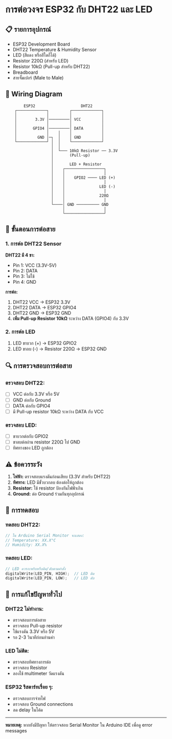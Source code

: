 # การต่อวงจร ESP32 กับ DHT22 และ LED

## 📋 รายการอุปกรณ์

- ESP32 Development Board
- DHT22 Temperature & Humidity Sensor  
- LED (สีแดง หรือสีใดก็ได้)
- Resistor 220Ω (สำหรับ LED)
- Resistor 10kΩ (Pull-up สำหรับ DHT22)
- Breadboard
- สายจั๊มเปอร์ (Male to Male)

## 🔌 Wiring Diagram

```
        ESP32                    DHT22
    ┌─────────────┐         ┌─────────────┐
    │             │         │             │
    │        3.3V │─────────│ VCC         │
    │             │         │             │
    │       GPIO4 │─────────│ DATA        │
    │             │    │    │             │
    │         GND │─┐  │    │ GND         │
    └─────────────┘ │  │    └─────────────┘
                    │  │
                    │  └─── 10kΩ Resistor ── 3.3V
                    │       (Pull-up)
                    │
                    │       LED + Resistor
                    │    ┌─────────────────┐
                    │    │                 │
                    │    │    GPIO2 ──── LED (+)
                    │    │                 │
                    │    │               LED (-)
                    │    │                 │
                    │    │               220Ω
                    │    │                 │
                    └────│ GND ────────── GND
                         │                 │
                         └─────────────────┘
```

## 📝 ขั้นตอนการต่อสาย

### 1. การต่อ DHT22 Sensor

**DHT22 มี 4 ขา:**
- Pin 1: VCC (3.3V-5V)
- Pin 2: DATA  
- Pin 3: ไม่ใช้
- Pin 4: GND

**การต่อ:**
1. DHT22 VCC → ESP32 3.3V
2. DHT22 DATA → ESP32 GPIO4
3. DHT22 GND → ESP32 GND
4. **เพิ่ม Pull-up Resistor 10kΩ** ระหว่าง DATA (GPIO4) กับ 3.3V

### 2. การต่อ LED

1. LED ขาบวก (+) → ESP32 GPIO2
2. LED ขาลบ (-) → Resistor 220Ω → ESP32 GND

## 🔍 การตรวจสอบการต่อสาย

### ตรวจสอบ DHT22:
- [ ] VCC ต่อกับ 3.3V หรือ 5V
- [ ] GND ต่อกับ Ground
- [ ] DATA ต่อกับ GPIO4
- [ ] มี Pull-up resistor 10kΩ ระหว่าง DATA กับ VCC

### ตรวจสอบ LED:
- [ ] ขาบวกต่อกับ GPIO2
- [ ] ขาลบต่อผ่าน resistor 220Ω ไป GND
- [ ] ทิศทางของ LED ถูกต้อง

## ⚠️ ข้อควรระวัง

1. **ไฟฟ้า:** ตรวจสอบแรงดันก่อนเสียบ (3.3V สำหรับ DHT22)
2. **ทิศทาง:** LED มีขั้วบวกลบ ต้องต่อให้ถูกต้อง
3. **Resistor:** ใช้ resistor ป้องกันไฟฟ้าเกิน
4. **Ground:** ต่อ Ground ร่วมกันทุกอุปกรณ์

## 🧪 การทดสอบ

### ทดสอบ DHT22:
```cpp
// ใน Arduino Serial Monitor จะแสดง:
// Temperature: XX.X°C
// Humidity: XX.X%
```

### ทดสอบ LED:
```cpp
// LED ควรกะพริบหรือติด/ดับตามคำสั่ง
digitalWrite(LED_PIN, HIGH);  // LED ติด
digitalWrite(LED_PIN, LOW);   // LED ดับ
```

## 🔧 การแก้ไขปัญหาทั่วไป

### DHT22 ไม่ทำงาน:
- ตรวจสอบการต่อสาย
- ตรวจสอบ Pull-up resistor
- ใช้แรงดัน 3.3V หรือ 5V
- รอ 2-3 วินาทีก่อนอ่านค่า

### LED ไม่ติด:
- ตรวจสอบทิศทางการต่อ
- ตรวจสอบ Resistor
- ลองใช้ multimeter วัดแรงดัน

### ESP32 รีสตาร์ทเรื่อย ๆ:
- ตรวจสอบการจ่ายไฟ
- ตรวจสอบ Ground connections
- ลด delay ในโค้ด

---

**หมายเหตุ:** หากยังมีปัญหา ให้ตรวจสอบ Serial Monitor ใน Arduino IDE เพื่อดู error messages